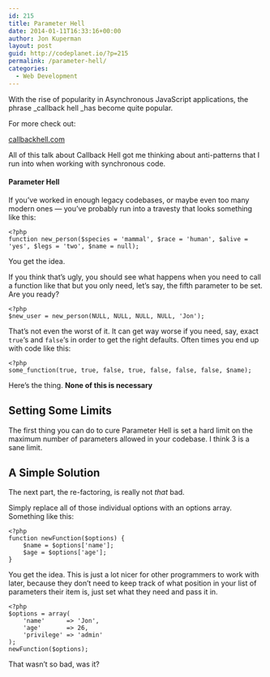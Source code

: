 ```yaml
---
id: 215
title: Parameter Hell
date: 2014-01-11T16:33:16+00:00
author: Jon Kuperman
layout: post
guid: http://codeplanet.io/?p=215
permalink: /parameter-hell/
categories:
  - Web Development
---
```

With the rise of popularity in Asynchronous JavaScript applications, the phrase _callback hell _has become quite popular.

For more check out:
  
[callbackhell.com](http://callbackhell.com/)

All of this talk about Callback Hell got me thinking about anti-patterns that I run into when working with synchronous code.

#### Parameter Hell

If you&#8217;ve worked in enough legacy codebases, or maybe even too many modern ones &#8212; you&#8217;ve probably run into a travesty that looks something like this:

    <?php
    function new_person($species = 'mammal', $race = 'human', $alive = 'yes', $legs = 'two', $name = null);

You get the idea.

If you think that&#8217;s ugly, you should see what happens when you need to call a function like that but you only need, let&#8217;s say, the fifth parameter to be set. Are you ready?

    <?php
    $new_user = new_person(NULL, NULL, NULL, NULL, 'Jon');

That&#8217;s not even the worst of it. It can get way worse if you need, say, exact `true`&#8216;s and `false`&#8216;s in order to get the right defaults. Often times you end up with code like this:

    <?php
    some_function(true, true, false, true, false, false, false, $name);

Here&#8217;s the thing. **None of this is necessary**

## Setting Some Limits

The first thing you can do to cure Parameter Hell is set a hard limit on the maximum number of parameters allowed in your codebase. I think 3 is a sane limit.

## A Simple Solution

The next part, the re-factoring, is really not _that_ bad.

Simply replace all of those individual options with an options array. Something like this:

    <?php
    function newFunction($options) {
        $name = $options['name'];
        $age = $options['age'];
    }

You get the idea. This is just a lot nicer for other programmers to work with later, because they don&#8217;t need to keep track of what position in your list of parameters their item is, just set what they need and pass it in.

    <?php
    $options = array(
        'name'      => 'Jon',
        'age'       => 26,
        'privilege' => 'admin'
    );
    newFunction($options);

That wasn&#8217;t so bad, was it?